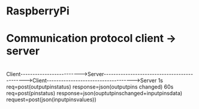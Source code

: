 # RaspberryPi
<h1> Communication protocol client -> server</h1><br>
Client------------------------->Server--------------------------------------------->Client------------------------------------>Server
 1s   req=post(outputpinstatus)        response=json(outputpins changed) 
 60s  req=post(pinstatus)              response=json(ouptutpinschanged+inputpinsdata)       request=post(json(inputpinsvalues))   